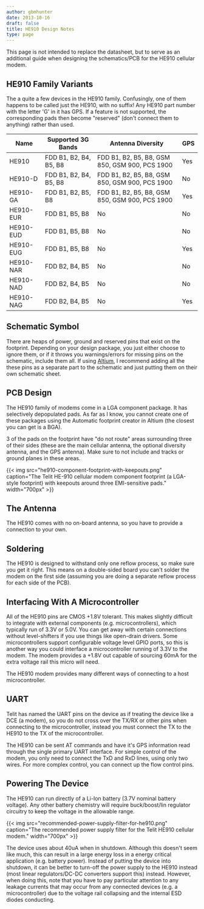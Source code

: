 ```yaml
---
author: gbmhunter
date: 2013-10-16
draft: false
title: HE910 Design Notes
type: page
---
```


This page is not intended to replace the datasheet, but to serve as an additional guide when designing the schematics/PCB for the HE910 cellular modem.

## HE910 Family Variants

The a quite a few devices in the HE910 family. Confusingly, one of them happens to be called just the HE910, with no suffix! Any HE910 part number with the letter 'G' in it has GPS. If a feature is not supported, the corresponding pads then become "reserved" (don't connect them to anything) rather than used.

<table>
  <thead>
    <tr>
      <th>Name</th>
      <th>Supported 3G Bands</th>
      <th>Antenna Diversity</th>
      <th>GPS</th>
    </tr>
  </thead>
<tbody>
<tr>
<td>HE910</td>
<td>FDD B1, B2, B4, B5, B8</td>
<td>FDD B1, B2, B5, B8, GSM 850, GSM 900, PCS 1900</td>
<td>Yes</td>
</tr>
<tr>
<td>HE910-D</td>
<td>FDD B1, B2, B4, B5, B8</td>
<td>FDD B1, B2, B5, B8, GSM 850, GSM 900, PCS 1900</td>
<td>No</td>
</tr>
<tr>
<td>HE910-GA</td>
<td>FDD B1, B2, B5, B8</td>
<td>FDD B1, B2, B5, B8, GSM 850, GSM 900, PCS 1900</td>
<td>Yes</td>
</tr>
<tr>
<td>HE910-EUR</td>
<td>FDD B1, B5, B8</td>
<td>No</td>
<td>No</td>
</tr>
<tr>
<td>HE910-EUD</td>
<td>FDD B1, B5, B8</td>
<td>No</td>
<td>No</td>
</tr>
<tr>
<td>HE910-EUG</td>
<td>FDD B1, B5, B8</td>
<td>No</td>
<td>Yes</td>
</tr>
<tr>
<td>HE910-NAR</td>
<td>FDD B2, B4, B5</td>
<td>No</td>
<td>No</td>
</tr>
<tr>
<td>HE910-NAD</td>
<td>FDD B2, B4, B5</td>
<td>No</td>
<td>No</td>
</tr>
<tr>
<td>HE910-NAG</td>
<td>FDD B2, B4, B5</td>
<td>No</td>
<td>Yes</td>
</tr>
</tbody>
</table>


## Schematic Symbol

There are heaps of power, ground and reserved pins that exist on the footprint. Depending on your design package, you just either choose to ignore them, or if it throws you warnings/errors for missing pins on the schematic, include them all. If using [Altium](/electronics/general/altium/), I recommend adding all the these pins as a separate part to the schematic and just putting them on their own schematic sheet.

## PCB Design


The HE910 family of modems come in a LGA component package. It has selectively depopulated pads. As far as I know, you cannot create one of these packages using the Automatic footprint creator in Altium (the closest you can get is a BGA).

3 of the pads on the footprint have "do not route" areas surrounding three of their sides (these are the main cellular antenna, the optional diversity antenna, and the GPS antenna). Make sure to not include and tracks or ground planes in these areas.

{{< img src="he910-component-footprint-with-keepouts.png" caption="The Telit HE-910 cellular modem component footprint (a LGA-style footprint) with keepouts around three EMI-sensitive pads." width="700px" >}}

## The Antenna

The HE910 comes with no on-board antenna, so you have to provide a connection to your own.

## Soldering

The HE910 is designed to withstand only one reflow process, so make sure you get it right. This means on a double-sided board you can't solder the modem on the first side (assuming you are doing a separate reflow process for each side of the PCB).

## Interfacing With A Microcontroller

All of the HE910 pins are CMOS +1.8V tolerant. This makes slightly difficult to integrate with external components (e.g. microcontrollers), which typically run of 3.3V or 5.0V. You can get away with certain connections without level-shifters if you use things like open-drain drivers. Some microcontrollers support configurable voltage level GPIO ports, so this is another way you could interface a microcontroller running of 3.3V to the modem. The modem provides a +1.8V out capable of sourcing 60mA for the extra voltage rail this micro will need.

The HE910 modem provides many different ways of connecting to a host microcontroller.

## UART

Telit has named the UART pins on the device as if treating the device like a DCE (a modem), so you do not cross over the TX/RX or other pins when connecting to the microcontroller, instead you must connect the TX to the HE910 to the TX of the microcontroller.

The HE910 can be sent AT commands and have it's GPS information read through the single primary UART interface. For simple control of the modem, you only need to connect the TxD and RxD lines, using only two wires. For more complex control, you can connect up the flow control pins.

## Powering The Device

The HE910 can run directly of a Li-Ion battery (3.7V nominal battery voltage). Any other battery chemistry will require buck/boost/lin regulator circuitry to keep the voltage in the allowable range.

{{< img src="recommended-power-supply-filter-for-he910.png" caption="The recommended power supply filter for the Telit HE910 cellular modem."  width="700px" >}}

The device uses about 40uA when in shutdown. Although this doesn't seem like much, this can result in a large energy loss in a energy critical application (e.g. battery power). Instead of putting the device into shutdown, it can be better to turn-off the power supply to the HE910 instead (most linear regulators/DC-DC converters support this) instead. However, when doing this, note that you have to pay particular attention to any leakage currents that may occur from any connected devices (e.g. a microcontroller) due to the voltage rail collapsing and the internal ESD diodes conducting.
